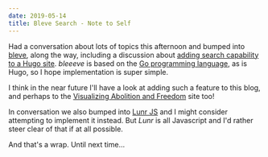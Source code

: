 ```yaml
---
date: 2019-05-14
title: Bleve Search - Note to Self
---
```


Had a conversation about lots of topics this afternoon and bumped into [bleve](https://blevesearch.com/), along the way, including a discussion about [adding search capability to a Hugo site](https://blevesearch.com/news/Site-Search/).  _bleeeve_ is based on the [Go programming language](https://golang.org), as is Hugo, so I hope implementation is super simple.  

I think in the near future I'll have a look at adding such a feature to this blog, and perhaps to the [Visualizing Abolition and Freedom](https://vaf.grinnell.edu) site too!

In conversation we also bumped into [Lunr JS](https://lunrjs.com) and I might consider attempting to implement it instead.  But _Lunr_ is all Javascript and I'd rather steer clear of that if at all possible.

And that's a wrap.  Until next time...
